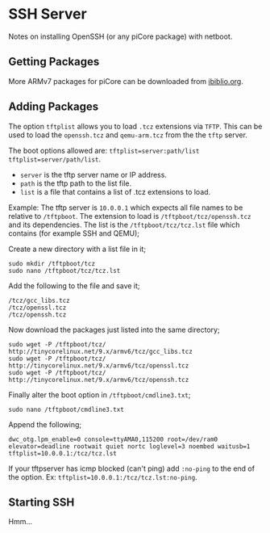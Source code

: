# SSH Server

Notes on installing OpenSSH (or any piCore package) with netboot.

## Getting Packages

More ARMv7 packages for piCore can be downloaded from [ibiblio.org](http://distro.ibiblio.org/tinycorelinux/8.x/armv7/tcz/).

## Adding Packages

The option `tftplist` allows you to load `.tcz` extensions via `TFTP`. This can be used to load the `openssh.tcz` and `qemu-arm.tcz` from the the `tftp` server.

The boot options allowed are: `tftplist=server:path/list tftplist=server/path/list`.

* `server` is the tftp server name or IP address.
* `path` is the tftp path to the list file.
* `list` is a file that contains a list of .tcz extensions to load.

Example: The tftp server is `10.0.0.1` which expects all file names to be relative to `/tftpboot`. The extension to load is `/tftpboot/tcz/openssh.tcz` and its dependencies. The list is the `/tftpboot/tcz/tcz.lst` file which contains (for example SSH and QEMU);

Create a new directory with a list file in it;

    sudo mkdir /tftpboot/tcz
    sudo nano /tftpboot/tcz/tcz.lst

Add the following to the file and save it;

	/tcz/gcc_libs.tcz
	/tcz/openssl.tcz
    /tcz/openssh.tcz

Now download the packages just listed into the same directory;

	sudo wget -P /tftpboot/tcz/  http://tinycorelinux.net/9.x/armv6/tcz/gcc_libs.tcz
	sudo wget -P /tftpboot/tcz/  http://tinycorelinux.net/9.x/armv6/tcz/openssl.tcz
	sudo wget -P /tftpboot/tcz/  http://tinycorelinux.net/9.x/armv6/tcz/openssh.tcz

Finally alter the boot option in `/tftpboot/cmdline3.txt`;

	sudo nano /tftpboot/cmdline3.txt

Append the following;

    dwc_otg.lpm_enable=0 console=ttyAMA0,115200 root=/dev/ram0 elevator=deadline rootwait quiet nortc loglevel=3 noembed waitusb=1 tftplist=10.0.0.1:/tcz/tcz.lst

If your tftpserver has icmp blocked (can't ping) add `:no-ping` to the end of the option. Ex: `tftplist=10.0.0.1:/tcz/tcz.lst:no-ping`.

## Starting SSH

Hmm...
